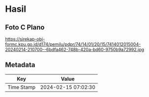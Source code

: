 # Hasil

## Foto C Plano

https://sirekap-obj-formc.kpu.go.id/d174/pemilu/pdpr/74/14/01/20/15/7414012015004-20240214-210700--6bdfa462-748b-420a-bd60-9750b9a72992.jpg


## Metadata

| Key        | Value               |
| ---------- | ------------------- |
| Time Stamp | 2024-02-15 07:02:30 |



